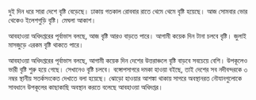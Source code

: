 দুই দিন ধরে সারা দেশে বৃষ্টি বেড়েছে। ঢাকায় গতকাল রোববার রাতে থেমে থেমে বৃষ্টি হয়েছে। আজ সোমবার ভোর থেকেও ইলেশগুড়ি বৃষ্টি। মেঘলা আকাশ।

আবহাওয়া অধিদপ্তরের পূর্বাভাস বলছে, আজ বৃষ্টি আরও বাড়তে পারে। আগামী কয়েক দিন টানা চলবে বৃষ্টি। জুলাই মাসজুড়ে এরকম বৃষ্টি থাকতে পারে।

আবহাওয়া অধিদপ্তরের পূর্বাভাস বলছে, আগামী কয়েক দিন দেশের উত্তরাঞ্চলে বৃষ্টি বাড়বে সবচেয়ে বেশি। উপকূলেও ভারী বৃষ্টি শুরু হয়ে গেছে। সেখানেও বৃষ্টি চলবে। বঙ্গোপসাগরে দমকা হাওয়া বইছে, তাই দেশের সব নদীবন্দরকে ৩ নম্বর স্থানীয় সতর্কসংকেত দেখাতে বলা হয়েছে। ঝোড়ো হাওয়ার আশঙ্কা থাকায় সাগরে অবস্থানরত নৌযানগুলোকে সাবধানে উপকূলের কাছাকাছি অবস্থান করতে বলেছে আবহাওয়া অধিদপ্তর।

